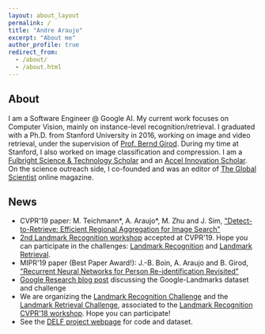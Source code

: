 ```yaml
---
layout: about_layout
permalink: /
title: "Andre Araujo"
excerpt: "About me"
author_profile: true
redirect_from: 
  - /about/
  - /about.html
---
```


## About

I am a Software Engineer @ Google AI.
My current work focuses on Computer Vision, mainly on instance-level recognition/retrieval.
I graduated with a Ph.D. from Stanford University in 2016, working on image and video retrieval, under the supervision of [Prof. Bernd Girod](http://www.stanford.edu/~bgirod).
During my time at Stanford, I also worked on image classification and compression.
I am a [Fulbright Science & Technology Scholar](http://fulbrightscienceandtech.org/) and an [Accel Innovation Scholar](http://stvp.stanford.edu/ais/).
On the science outreach side, I co-founded and was an editor of [The Global Scientist](https://theglobalscientist.com/) online magazine.

## News

* CVPR'19 paper: M. Teichmann\*, A. Araujo\*, M. Zhu and J. Sim, ["Detect-to-Retrieve: Efficient Regional Aggregation for Image Search"](https://arxiv.org/abs/1812.01584)
* [2nd Landmark Recognition workshop](https://landmarksworkshop.github.io/CVPRW2019/) accepted at CVPR'19. Hope you can participate in the challenges: [Landmark Recognition](https://kaggle.com/c/landmark-recognition-2019) and [Landmark Retrieval](https://kaggle.com/c/landmark-retrieval-2019).
* MIPR'19 paper (Best Paper Award!): J.-B. Boin, A. Araujo and B. Girod, ["Recurrent Neural Networks for Person Re-identification Revisited"](https://arxiv.org/abs/1804.03281)
* [Google Research blog post](https://research.googleblog.com/2018/03/google-landmarks-new-dataset-and.html) discussing the Google-Landmarks dataset and challenge
* We are organizing the [Landmark Recognition Challenge](https://www.kaggle.com/c/landmark-recognition-challenge) and the [Landmark Retrieval Challenge](https://www.kaggle.com/c/landmark-retrieval-challenge), associated to the [Landmark Recognition CVPR'18 workshop](https://landmarkscvprw18.github.io). Hope you can participate!
* See the [DELF project webpage](https://github.com/tensorflow/models/tree/master/research/delf) for code and dataset.